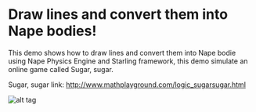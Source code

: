 # Draw lines and convert them into Nape bodies!
This demo shows how to draw lines and convert them into Nape bodie using Nape Physics Engine and Starling framework, this 
demo simulate an online game called Sugar, sugar.

Sugar, sugar link: http://www.mathplayground.com/logic_sugarsugar.html

![alt tag](https://github.com/asmaMassad/FillTheBasket_withNapePhysics/blob/master/imgs/demo.png)
